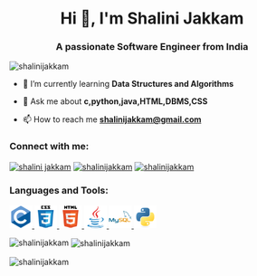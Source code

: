 <h1 align="center">Hi 👋, I'm Shalini Jakkam</h1>
<h3 align="center">A passionate Software Engineer from India</h3>

<p align="left"> <img src="https://komarev.com/ghpvc/?username=shalinijakkam&label=Profile%20views&color=0e75b6&style=flat" alt="shalinijakkam" /> </p>

- 🌱 I’m currently learning **Data Structures and Algorithms**

- 💬 Ask me about **c,python,java,HTML,DBMS,CSS**

- 📫 How to reach me **shalinijakkam@gmail.com**

<h3 align="left">Connect with me:</h3>
<p align="left">
<a href="https://linkedin.com/in/shalini jakkam" target="blank"><img align="center" src="https://raw.githubusercontent.com/rahuldkjain/github-profile-readme-generator/master/src/images/icons/Social/linked-in-alt.svg" alt="shalini jakkam" height="30" width="40" /></a>
<a href="https://www.codechef.com/users/shalinijakkam" target="blank"><img align="center" src="https://cdn.jsdelivr.net/npm/simple-icons@3.1.0/icons/codechef.svg" alt="shalinijakkam" height="30" width="40" /></a>
<a href="https://www.hackerrank.com/shalinijakkam" target="blank"><img align="center" src="https://raw.githubusercontent.com/rahuldkjain/github-profile-readme-generator/master/src/images/icons/Social/hackerrank.svg" alt="shalinijakkam" height="30" width="40" /></a>
</p>

<h3 align="left">Languages and Tools:</h3>
<p align="left"> <a href="https://www.cprogramming.com/" target="_blank" rel="noreferrer"> <img src="https://raw.githubusercontent.com/devicons/devicon/master/icons/c/c-original.svg" alt="c" width="40" height="40"/> </a> <a href="https://www.w3schools.com/css/" target="_blank" rel="noreferrer"> <img src="https://raw.githubusercontent.com/devicons/devicon/master/icons/css3/css3-original-wordmark.svg" alt="css3" width="40" height="40"/> </a> <a href="https://www.w3.org/html/" target="_blank" rel="noreferrer"> <img src="https://raw.githubusercontent.com/devicons/devicon/master/icons/html5/html5-original-wordmark.svg" alt="html5" width="40" height="40"/> </a> <a href="https://www.java.com" target="_blank" rel="noreferrer"> <img src="https://raw.githubusercontent.com/devicons/devicon/master/icons/java/java-original.svg" alt="java" width="40" height="40"/> </a> <a href="https://www.mysql.com/" target="_blank" rel="noreferrer"> <img src="https://raw.githubusercontent.com/devicons/devicon/master/icons/mysql/mysql-original-wordmark.svg" alt="mysql" width="40" height="40"/> </a> <a href="https://www.python.org" target="_blank" rel="noreferrer"> <img src="https://raw.githubusercontent.com/devicons/devicon/master/icons/python/python-original.svg" alt="python" width="40" height="40"/> </a> </p>

<p><img align="left" src="https://github-readme-stats.vercel.app/api/top-langs?username=shalinijakkam&show_icons=true&locale=en&layout=compact" alt="shalinijakkam" /></p>

<p>&nbsp;<img align="center" src="https://github-readme-stats.vercel.app/api?username=shalinijakkam&show_icons=true&locale=en" alt="shalinijakkam" /></p>

<p><img align="center" src="https://github-readme-streak-stats.herokuapp.com/?user=shalinijakkam&" alt="shalinijakkam" /></p>
